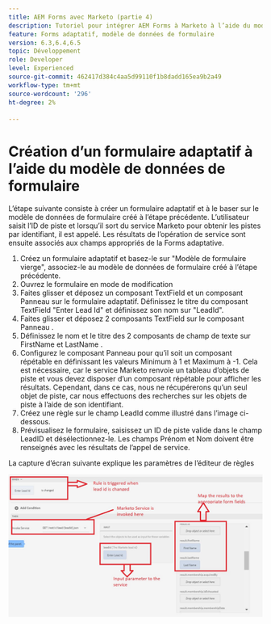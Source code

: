 ```yaml
---
title: AEM Forms avec Marketo (partie 4)
description: Tutoriel pour intégrer AEM Forms à Marketo à l’aide du modèle de données de formulaire AEM Forms.
feature: Forms adaptatif, modèle de données de formulaire
version: 6.3,6.4,6.5
topic: Développement
role: Developer
level: Experienced
source-git-commit: 462417d384c4aa5d99110f1b8dadd165ea9b2a49
workflow-type: tm+mt
source-wordcount: '296'
ht-degree: 2%

---
```



# Création d’un formulaire adaptatif à l’aide du modèle de données de formulaire

L’étape suivante consiste à créer un formulaire adaptatif et à le baser sur le modèle de données de formulaire créé à l’étape précédente.
L’utilisateur saisit l’ID de piste et lorsqu’il sort du service Marketo pour obtenir les pistes par identifiant, il est appelé. Les résultats de l’opération de service sont ensuite associés aux champs appropriés de la Forms adaptative.

1. Créez un formulaire adaptatif et basez-le sur &quot;Modèle de formulaire vierge&quot;, associez-le au modèle de données de formulaire créé à l’étape précédente.
1. Ouvrez le formulaire en mode de modification
1. Faites glisser et déposez un composant TextField et un composant Panneau sur le formulaire adaptatif. Définissez le titre du composant TextField &quot;Enter Lead Id&quot; et définissez son nom sur &quot;LeadId&quot;.
1. Faites glisser et déposez 2 composants TextField sur le composant Panneau .
1. Définissez le nom et le titre des 2 composants de champ de texte sur FirstName et LastName .
1. Configurez le composant Panneau pour qu’il soit un composant répétable en définissant les valeurs Minimum à 1 et Maximum à -1. Cela est nécessaire, car le service Marketo renvoie un tableau d’objets de piste et vous devez disposer d’un composant répétable pour afficher les résultats. Cependant, dans ce cas, nous ne récupérerons qu’un seul objet de piste, car nous effectuons des recherches sur les objets de piste à l’aide de son identifiant.
1. Créez une règle sur le champ LeadId comme illustré dans l’image ci-dessous.
1. Prévisualisez le formulaire, saisissez un ID de piste valide dans le champ LeadID et désélectionnez-le. Les champs Prénom et Nom doivent être renseignés avec les résultats de l’appel de service.

La capture d’écran suivante explique les paramètres de l’éditeur de règles

![ruleeditor](assets/ruleeditor.jfif)
